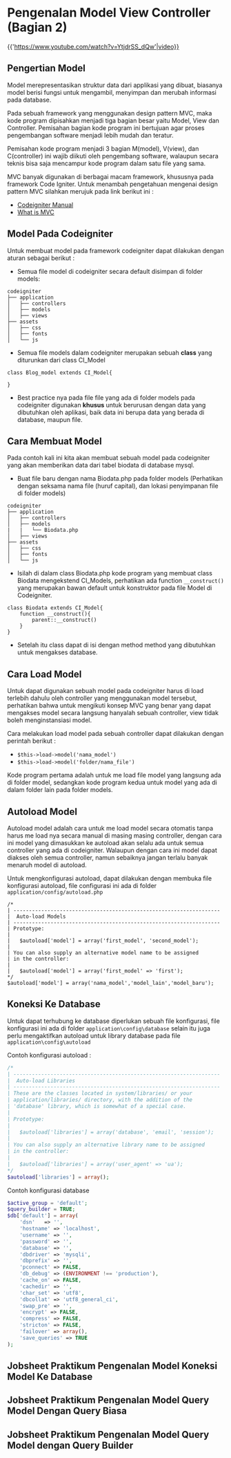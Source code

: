 # Pengenalan Model View Controller (Bagian 2)

{{'https://www.youtube.com/watch?v=YtjdrSS_dQw'|video}}

## Pengertian Model

Model merepresentasikan struktur data dari applikasi yang dibuat, biasanya model berisi fungsi untuk mengambil, menyimpan dan merubah informasi pada database.

Pada sebuah framework yang menggunakan design pattern MVC, maka kode program dipisahkan menjadi tiga bagian besar yaitu Model, View dan Controller. Pemisahan bagian kode program ini bertujuan agar proses pengembangan software menjadi lebih mudah dan teratur.

Pemisahan kode program menjadi 3 bagian M(model), V(view), dan C(controller) ini wajib diikuti oleh pengembang software, walaupun secara teknis bisa saja mencampur kode program dalam satu file yang sama.

MVC banyak digunakan di berbagai macam framework, khususnya pada framework Code Igniter.
Untuk menambah pengetahuan mengenai design pattern MVC silahkan merujuk pada link berikut ini :

* [Codeigniter Manual](https://www.codeigniter.com/user_guide/overview/mvc.html)
* [What is MVC](https://softwareengineering.stackexchange.com/questions/127624/what-is-mvc-really)

## Model Pada Codeigniter

Untuk membuat model pada framework codeigniter dapat dilakukan dengan aturan sebagai berikut :

* Semua file model di codeigniter secara default disimpan di folder models:

```
codeigniter
├── application
│   ├── controllers
│   ├── models
│   ├── views
├── assets
│   ├── css
│   ├── fonts
│   └── js
```

* Semua file models dalam codeigniter merupakan sebuah **class** yang diturunkan dari class CI_Model

```
class Blog_model extends CI_Model{

}
```

* Best practice nya pada file file yang ada di folder models pada codeigniter digunakan **khusus** untuk berurusan dengan data yang dibutuhkan oleh aplikasi, baik data ini berupa data yang berada di database, maupun file.

## Cara Membuat Model

Pada contoh kali ini kita akan membuat sebuah model pada codeigniter yang akan memberikan data dari tabel biodata di database mysql.

* Buat file baru dengan nama Biodata.php pada folder models (Perhatikan dengan seksama nama file (huruf capital), dan lokasi penyimpanan file di folder models)

```
codeigniter
├── application
│   ├── controllers
│   ├── models
|   |   └── Biodata.php
│   ├── views
├── assets
│   ├── css
│   ├── fonts
│   └── js
```

* Isilah di dalam class Biodata.php kode program yang membuat class Biodata mengekstend CI_Models, perhatikan ada function `__construct()` yang merupakan bawan default untuk konstruktor pada file Model di Codeigniter.

```
class Biodata extends CI_Model{
    function __construct(){
        parent::__construct()
    }
}
```

* Setelah itu class dapat di isi dengan method method yang dibutuhkan untuk mengakses database.

## Cara Load Model

Untuk dapat digunakan sebuah model pada codeigniter harus di load terlebih dahulu oleh controller yang menggunakan model tersebut, perhatikan bahwa untuk mengikuti konsep MVC yang benar yang dapat mengakses model secara langsung hanyalah sebuah controller, view tidak boleh menginstansiasi model.

Cara melakukan load model pada sebuah controller dapat dilakukan dengan perintah berikut :

* `$this->load->model('nama_model')`
* `$this->load->model('folder/nama_file')`

Kode program pertama adalah untuk me load file model yang langsung ada di folder model, sedangkan kode program kedua untuk model yang ada di dalam folder lain pada folder models.

## Autoload Model

Autoload model adalah cara untuk me load model secara otomatis tanpa harus me load nya secara manual di masing masing controller, dengan cara ini model yang dimasukkan ke autoload akan selalu ada untuk semua controller yang ada di codeigniter. Walaupun dengan cara ini model dapat diakses oleh semua controller, namun sebaiknya jangan terlalu banyak menaruh model di autoload.

Untuk mengkonfigurasi autoload, dapat dilakukan dengan membuka file konfigurasi autoload, file configurasi ini ada di folder `application/config/autoload.php`

```
/*
| -------------------------------------------------------------------
|  Auto-load Models
| -------------------------------------------------------------------
| Prototype:
|
|	$autoload['model'] = array('first_model', 'second_model');
|
| You can also supply an alternative model name to be assigned
| in the controller:
|
|	$autoload['model'] = array('first_model' => 'first');
*/
$autoload['model'] = array('nama_model','model_lain','model_baru');
```

## Koneksi Ke Database

Untuk dapat terhubung ke database diperlukan sebuah file konfigurasi, file konfigurasi ini ada di folder `application\config\database` selain itu juga perlu mengaktifkan autoload untuk library database pada file `application\config\autoload`

Contoh konfigurasi autoload :

```php
/*
| -------------------------------------------------------------------
|  Auto-load Libraries
| -------------------------------------------------------------------
| These are the classes located in system/libraries/ or your
| application/libraries/ directory, with the addition of the
| 'database' library, which is somewhat of a special case.
|
| Prototype:
|
|	$autoload['libraries'] = array('database', 'email', 'session');
|
| You can also supply an alternative library name to be assigned
| in the controller:
|
|	$autoload['libraries'] = array('user_agent' => 'ua');
*/
$autoload['libraries'] = array();
```

Contoh konfigurasi database

```php
$active_group = 'default';
$query_builder = TRUE;
$db['default'] = array(
	'dsn'	=> '',
	'hostname' => 'localhost',
	'username' => '',
	'password' => '',
	'database' => '',
	'dbdriver' => 'mysqli',
	'dbprefix' => '',
	'pconnect' => FALSE,
	'db_debug' => (ENVIRONMENT !== 'production'),
	'cache_on' => FALSE,
	'cachedir' => '',
	'char_set' => 'utf8',
	'dbcollat' => 'utf8_general_ci',
	'swap_pre' => '',
	'encrypt' => FALSE,
	'compress' => FALSE,
	'stricton' => FALSE,
	'failover' => array(),
	'save_queries' => TRUE
);
```

## Jobsheet Praktikum Pengenalan Model Koneksi Model Ke Database

## Jobsheet Praktikum Pengenalan Model Query Model Dengan Query Biasa

## Jobsheet Praktikum Pengenalan Model Query Model dengan Query Builder

